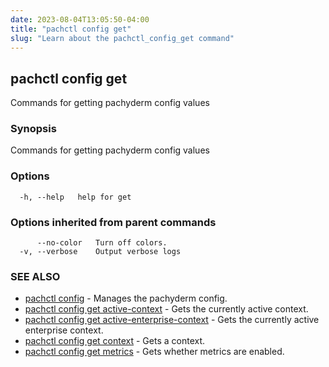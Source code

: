 ```yaml
---
date: 2023-08-04T13:05:50-04:00
title: "pachctl config get"
slug: "Learn about the pachctl_config_get command"
---
```


## pachctl config get

Commands for getting pachyderm config values

### Synopsis

Commands for getting pachyderm config values

### Options

```
  -h, --help   help for get
```

### Options inherited from parent commands

```
      --no-color   Turn off colors.
  -v, --verbose    Output verbose logs
```

### SEE ALSO

* [pachctl config](/commands/pachctl_config/)	 - Manages the pachyderm config.
* [pachctl config get active-context](/commands/pachctl_config_get_active-context/)	 - Gets the currently active context.
* [pachctl config get active-enterprise-context](/commands/pachctl_config_get_active-enterprise-context/)	 - Gets the currently active enterprise context.
* [pachctl config get context](/commands/pachctl_config_get_context/)	 - Gets a context.
* [pachctl config get metrics](/commands/pachctl_config_get_metrics/)	 - Gets whether metrics are enabled.

